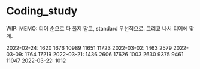 # Coding_study

WIP: 
MEMO: 티어 순으로 다 풀지 말고, standard 우선적으로. 그리고 나서 티어에 맞게.

2022-02-24: 1620 1676 10989 11651 11723
2022-03-02: 1463 2579
2022-03-09: 1764 17219
2022-03-21: 1436 2606 17626 1003 2630 9375 9461 11047
2022-03-22: 1012